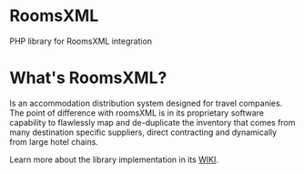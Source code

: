 # RoomsXML
PHP library for RoomsXML integration

# What's RoomsXML? 
 Is an accommodation distribution system designed for travel companies. The point of difference with roomsXML is in its proprietary software capability to flawlessly map and de-duplicate the inventory that comes from many destination specific suppliers, direct contracting and dynamically from large hotel chains.


Learn more about the library implementation in its [WIKI](https://github.com/SalmaAbdelhady/RoomsXML/wiki]).
